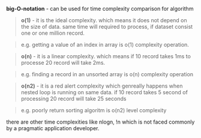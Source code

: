 <b>big-O-notation</b> - can be used for time complexity comparison for algorithm

> **o(1)** - it is the ideal complexity. which means it does not depend on the size of data. same time will required to process, if dataset consist one or one million record.

> e.g. getting a value of an index in array is o(1) complexity operation. 

> **o(n)** - it is a linear complexity. which means if 10 record takes 1ms to processe 20 record will take 2ms.

> e.g. finding a record in an unsorted array is o(n) complexity operation

> **o(n2)** - it is a red alert complexity which genreally happens when nested loop is running on same data. if 10 record takes 5 second of processing 20 record will take 25 seconds

>e.g. poorly return sorting algoritm is o(n2) level complexity

there are other time complexities like nlogn, !n which is not faced commonly by a pragmatic application developer. 

